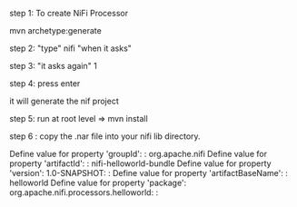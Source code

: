 step 1: To create NiFi Processor

mvn archetype:generate

step 2: "type" nifi "when it asks"

step 3: "it asks again" 1

step 4: press enter

it will generate the nif project

step 5: run at root level =>  mvn install


step 6 : copy the .nar file into your nifi lib directory.



Define value for property 'groupId': : org.apache.nifi
Define value for property 'artifactId': : nifi-helloworld-bundle
Define value for property 'version':  1.0-SNAPSHOT: :
Define value for property 'artifactBaseName': : helloworld
Define value for property 'package':  org.apache.nifi.processors.helloworld: :
